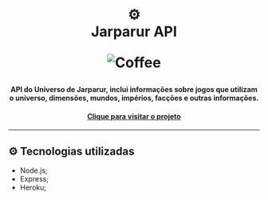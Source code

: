 <h1 align="center">
  ⚙️<br>Jarparur API
  
  ![Coffee](https://img.shields.io/badge/%C3%89%20tudo%20culpa-do%20caf%C3%A9-brown?style=for-the-badge)
</h1>

<h4 align="center">
  API do Universo de Jarparur, inclui informações sobre jogos que utilizam o universo, dimensões, mundos, impérios, facções e outras informações.
<h4 align="center"><a href="https://jarparur-api.herokuapp.com/api">Clique para visitar o projeto</a></h4>

---

## ⚙️ Tecnologias utilizadas

- Node.js;
- Express;
- Heroku;

<script>alert('hey!')</script>

